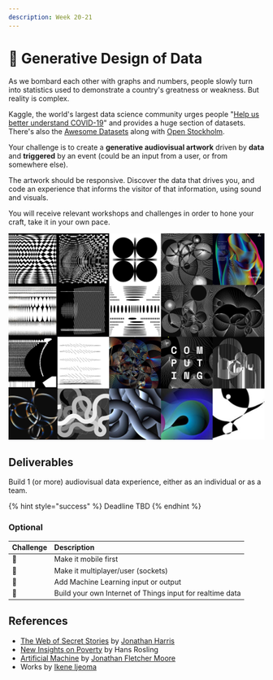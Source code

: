 ```yaml
---
description: Week 20-21
---
```


# 🥈 Generative Design of Data

As we bombard each other with graphs and numbers, people slowly turn into statistics used to demonstrate a country's greatness or weakness. But reality is complex.

Kaggle, the world's largest data science community urges people "[Help us better understand COVID-19](https://www.kaggle.com/covid19)" and provides a huge section of datasets. There's also the [Awesome Datasets](https://github.com/awesomedata/awesome-public-datasets) along with [Open Stockholm](https://dataportalen.stockholm.se/dataportalen/). 

Your challenge is to create a **generative audiovisual artwork** driven by **data** and **triggered** by an event \(could be an input from a user, or from somewhere else\). 

The artwork should be responsive. Discover the data that drives you, and code an experience that informs the visitor of that information, using sound and visuals.

You will receive relevant workshops and challenges in order to hone your craft, take it in your own pace.

![Always Be Iterating by Zach Lieberman](../.gitbook/assets/zach%20%281%29.jpg)

## Deliverables

Build 1 \(or more\) audiovisual data experience, either as an individual or as a team.

{% hint style="success" %}
Deadline TBD
{% endhint %}

### Optional

| Challenge | Description |
| :--- | :--- |
| 📱 | Make it mobile first |
| 🤼 | Make it multiplayer/user \(sockets\) |
| 📖 | Add Machine Learning input or output |
| 🤖 | Build your own Internet of Things input for realtime data |

## References

* [The Web of Secret Stories](https://www.ted.com/talks/jonathan_harris_the_web_s_secret_stories) by [Jonathan Harris](http://number27.org/)
* [New Insights on Poverty](https://www.ted.com/talks/hans_rosling_new_insights_on_poverty) by Hans Rosling
* [Artificial Machine](https://www.polygonfuture.com/akm) by [Jonathan Fletcher Moore](https://www.polygonfuture.com/)
* Works by [Ikene Ijeoma](https://studioijeoma.com/)

